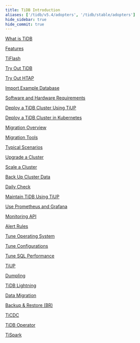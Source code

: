 ```yaml
---
title: TiDB Introduction
aliases: ['/tidb/v5.4/adopters', '/tidb/stable/adopters']
hide_sidebar: true
hide_commit: true
---
```


<LearningPathContainer platform="tidb" title="TiDB" subTitle="TiDB is an open-source NewSQL database that supports Hybrid Transactional and Analytical Processing (HTAP) workloads. Find the guide, samples, and references you need to use TiDB.">

<LearningPath label="Learn" icon="cloud1">

[What is TiDB](https://docs.pingcap.com/tidb/v5.4/overview)

[Features](https://docs.pingcap.com/tidb/v5.4/basic-features)

[TiFlash](https://docs.pingcap.com/tidb/v5.4/tiflash-overview)

</LearningPath>

<LearningPath label="Try" icon="cloud5">

[Try Out TiDB](https://docs.pingcap.com/tidb/v5.4/quick-start-with-tidb)

[Try Out HTAP](https://docs.pingcap.com/tidb/v5.4/quick-start-with-htap)

[Import Example Database](https://docs.pingcap.com/tidb/v5.4/import-example-data)

</LearningPath>

<LearningPath label="Deploy" icon="deploy">

[Software and Hardware Requirements](https://docs.pingcap.com/tidb/v5.4/hardware-and-software-requirements)

[Deploy a TiDB Cluster Using TiUP](https://docs.pingcap.com/tidb/v5.4/production-deployment-using-tiup)

[Deploy a TiDB Cluster in Kubernetes](https://docs.pingcap.com/tidb/v5.4/tidb-in-kubernetes)

</LearningPath>

<LearningPath label="Migrate" icon="cloud3">

[Migration Overview](https://docs.pingcap.com/tidb/v5.4/migration-overview)

[Migration Tools](https://docs.pingcap.com/tidb/v5.4/migration-tools)

[Typical Scenarios](https://docs.pingcap.com/tidb/v5.4/migrate-aurora-to-tidb)

</LearningPath>

<LearningPath label="Maintain" icon="maintain">

[Upgrade a Cluster](https://docs.pingcap.com/tidb/v5.4/upgrade-tidb-using-tiup)

[Scale a Cluster](https://docs.pingcap.com/tidb/v5.4/scale-tidb-using-tiup)

[Back Up Cluster Data](https://docs.pingcap.com/tidb/v5.4/use-br-command-line-tool)

[Daily Check](https://docs.pingcap.com/tidb/v5.4/daily-check)

[Maintain TiDB Using TiUP](https://docs.pingcap.com/tidb/v5.4/maintain-tidb-using-tiup)

</LearningPath>

<LearningPath label="Monitor" icon="cloud6">

[Use Prometheus and Grafana](https://docs.pingcap.com/tidb/v5.4/tidb-monitoring-framework)

[Monitoring API](https://docs.pingcap.com/tidb/v5.4/tidb-monitoring-api)

[Alert Rules](https://docs.pingcap.com/tidb/v5.4/alert-rules)

</LearningPath>

<LearningPath label="Tune" icon="tidb-cloud-tune">

[Tune Operating System](https://docs.pingcap.com/tidb/v5.4/tune-operating-system)

[Tune Configurations](https://docs.pingcap.com/tidb/v5.4/configure-memory-usage)

[Tune SQL Performance](https://docs.pingcap.com/tidb/v5.4/sql-tuning-overview)

</LearningPath>

<LearningPath label="Tools" icon="doc7">

[TiUP](https://docs.pingcap.com/tidb/v5.4/tiup-overview)

[Dumpling](https://docs.pingcap.com/tidb/v5.4/dumpling-overview)

[TiDB Lightning](https://docs.pingcap.com/tidb/v5.4/tidb-lightning-overview)

[Data Migration](https://docs.pingcap.com/tidb/v5.4/dm-overview)

[Backup &#x26; Restore (BR)](https://docs.pingcap.com/tidb/v5.4/backup-and-restore-tool)

[TiCDC](https://docs.pingcap.com/tidb/v5.4/ticdc-overview)

[TiDB Operator](https://docs.pingcap.com/tidb/v5.4/tidb-operator-overview)

[TiSpark](https://docs.pingcap.com/tidb/v5.4/tispark-overview)

</LearningPath>

</LearningPathContainer>
